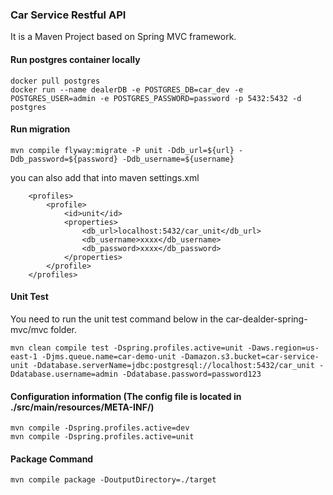 ### Car Service Restful API 

It is a Maven Project based on Spring MVC framework.

#### Run postgres container locally 

```
docker pull postgres
docker run --name dealerDB -e POSTGRES_DB=car_dev -e POSTGRES_USER=admin -e POSTGRES_PASSWORD=password -p 5432:5432 -d postgres
```

#### Run migration

    mvn compile flyway:migrate -P unit -Ddb_url=${url} -Ddb_password=${password} -Ddb_username=${username}

you can also add that into maven settings.xml

```$xml
	<profiles>
		<profile>
			<id>unit</id>
			<properties>
				<db_url>localhost:5432/car_unit</db_url>
				<db_username>xxxx</db_username>
				<db_password>xxxx</db_password>
			</properties>
		</profile>
	</profiles>
```

#### Unit Test
You need to run the unit test command below in the car-dealder-spring-mvc/mvc folder.
```
mvn clean compile test -Dspring.profiles.active=unit -Daws.region=us-east-1 -Djms.queue.name=car-demo-unit -Damazon.s3.bucket=car-service-unit -Ddatabase.serverName=jdbc:postgresql://localhost:5432/car_unit -Ddatabase.username=admin -Ddatabase.password=password123
```

#### Configuration information (The config file is located in ./src/main/resources/META-INF/)

```
mvn compile -Dspring.profiles.active=dev
mvn compile -Dspring.profiles.active=unit
```

#### Package Command

```
mvn compile package -DoutputDirectory=./target
```
